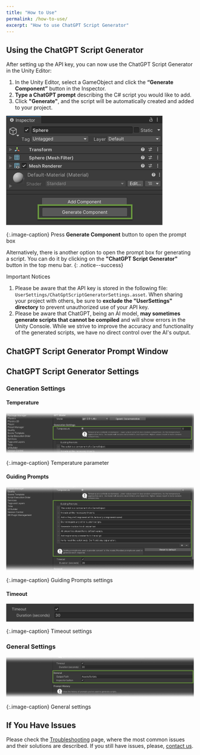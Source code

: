```yaml
---
title: "How to Use"
permalink: /how-to-use/
excerpt: "How to use ChatGPT Script Generator"
---
```


## Using the ChatGPT Script Generator
After setting up the API key, you can now use the ChatGPT Script Generator in the Unity Editor:
1. In the Unity Editor, select a GameObject and click the **“Generate Component”** button in
the Inspector.
1. **Type a ChatGPT prompt** describing the C# script you would like to add.
1. Click **"Generate"**, and the script will be automatically created and added to your project.

![API Key on the OpenAI website](../assets/images/manual_images/sg-generate-component-button.png)

{:.image-caption}
Press **Generate Component** button to open the prompt box

Alternatively, there is another option to open the prompt box for generating a script. You can do it by clicking on the **"ChatGPT Script Generator"** button in the top menu bar.
{: .notice--success}

Important Notices
1. Please be aware that the API key is stored in the following file: `UserSettings/ChatGptScriptGeneratorSettings.asset`. When sharing your project with others, be sure to **exclude the "UserSettings" directory** to prevent unauthorized use of your API key.
1. Please be aware that ChatGPT, being an AI model, **may sometimes generate scripts that cannot be compiled** and will show errors in the Unity Console. While we strive to improve the accuracy and functionality of the generated scripts, we have no direct control over the AI's output.


## ChatGPT Script Generator Prompt Window


## ChatGPT Script Generator Settings

### Generation Settings

#### Temperature

![API Key on the OpenAI website](../assets/images/manual_images/sg-project-settings-temperature.png)

{:.image-caption}
Temperature parameter

#### Guiding Prompts

![API Key on the OpenAI website](../assets/images/manual_images/sg-project-settings-guiding-prompts.png)

{:.image-caption}
Guiding Prompts settings

#### Timeout

![API Key on the OpenAI website](../assets/images/manual_images/sg-project-settings-timeout.png)

{:.image-caption}
Timeout settings

### General Settings

![API Key on the OpenAI website](../assets/images/manual_images/sg-project-settings-general-settings.png)

{:.image-caption}
General settings

## If You Have Issues
Please check the [Troubleshooting](/troubleshooting/) page, where the most common issues and their solutions are described. If you still have issues, please, [contact us](/contact-details/).


